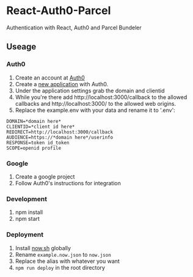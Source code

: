 # React-Auth0-Parcel
Authentication with React, Auth0 and Parcel Bundeler

## Useage

### Auth0
1. Create an account at [Auth0](https://auth0.com/)
2. Create a [new application](https://manage.auth0.com/#/applications) with Auth0.
3. Under the application settings grab the domain and clientid
4. While you're there add http://localhost:3000/callback to the allowed callbacks and http://localhost:3000/ to the allowed web origins.
4. Replace the example.env with your data and rename it to '.env':

```
DOMAIN=*domain here*
CLIENTID=*client id here*
REDIRECT=http://localhost:3000/callback
AUDIENCE=https://*domain here*/userinfo
RESPONSE=token id_token
SCOPE=openid profile
```

### Google
1. Create a google project
2. Follow Auth0's instructions for integration

### Development
1. npm install
2. npm start

### Deployment
1. Install [now.sh](https://now.sh) globally
2. Rename `example.now.json` to `now.json`
3. Replace the alias with whatever you want
4. `npm run deploy` in the root directory
